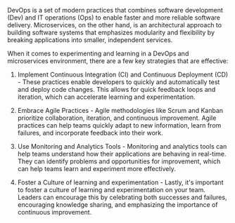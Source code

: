 DevOps is a set of modern practices that combines software development (Dev) and IT operations (Ops) to enable faster and more reliable software delivery. Microservices, on the other hand, is an architectural approach to building software systems that emphasizes modularity and flexibility by breaking applications into smaller, independent services.

When it comes to experimenting and learning in a DevOps and microservices environment, there are a few key strategies that are effective:

1. Implement Continuous Integration (CI) and Continuous Deployment (CD) - These practices enable developers to quickly and automatically test and deploy code changes. This allows for quick feedback loops and iteration, which can accelerate learning and experimentation.

2. Embrace Agile Practices - Agile methodologies like Scrum and Kanban prioritize collaboration, iteration, and continuous improvement. Agile practices can help teams quickly adapt to new information, learn from failures, and incorporate feedback into their work.

3. Use Monitoring and Analytics Tools - Monitoring and analytics tools can help teams understand how their applications are behaving in real-time. They can identify problems and opportunities for improvement, which can help teams learn and experiment more effectively.

4. Foster a Culture of learning and experimentation - Lastly, it's important to foster a culture of learning and experimentation on your team. Leaders can encourage this by celebrating both successes and failures, encouraging knowledge sharing, and emphasizing the importance of continuous improvement.

